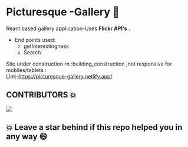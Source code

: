 # Picturesque -Gallery 🍻

React based gallery application-Uses **Flickr API's** . <br>

* End points used:<br>
  * getInterestingness 
  * Search

Site under construction rn :building_construction ,not responsive for mobiles/tablets : <br>
Link-https://picturesque-gallery.netlify.app/


## CONTRIBUTORS 💥

<a href = "https://github.com/Tishasoumya-02/-Picturesque-Gallery/graphs/contributors">
  <img src = "https://contrib.rocks/image?repo=Tishasoumya-02/-Picturesque-Gallery"/>
</a>


## 💥 Leave a star behind if this repo helped you in any way 😄
